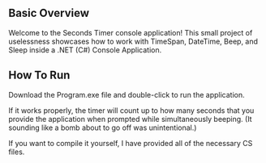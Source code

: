 ## Basic Overview
Welcome to the Seconds Timer console application! This small project of uselessness showcases how to work with TimeSpan, DateTime, Beep, and Sleep inside a .NET (C#) Console Application.

## How To Run
Download the Program.exe file and double-click to run the application. 

If it works properly, the timer will count up to how many seconds that you provide the application when prompted while simultaneously beeping. (It sounding like a bomb about to go off was unintentional.)

If you want to compile it yourself, I have provided all of the necessary CS files.

